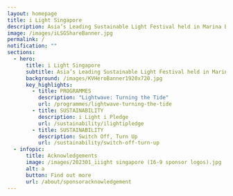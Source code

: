 ```yaml
---
layout: homepage
title: i Light Singapore
description: Asia’s Leading Sustainable Light Festival held in Marina Bay
image: /images/iLSGShareBanner.jpg
permalink: /
notification: ""
sections:
  - hero:
      title: i Light Singapore
      subtitle: Asia’s Leading Sustainable Light Festival held in Marina Bay
      background: /images/KVHeroBanner1920x720.jpg
      key_highlights:
        - title: PROGRAMMES
          description: "Lightwave: Turning the Tide"
          url: /programmes/lightwave-turning-the-tide
        - title: SUSTAINABILITY
          description: i Light i Pledge
          url: /sustainability/ilightipledge
        - title: SUSTAINABILITY
          description: Switch Off, Turn Up
          url: /sustainability/switch-off-turn-up
  - infopic:
      title: Acknowledgements
      image: /images/202301_iiight singapore (16-9 sponsor logos).jpg
      alt: a
      button: Find out more
      url: /about/sponsoracknowledgement
---
```

